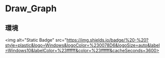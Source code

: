 # Draw_Graph
## 環境  
<img alt="Static Badge" src="https://img.shields.io/badge/%20-%20?style=plastic&logo=Windows&logoColor=%230078D6&logoSize=auto&label=Windows10&labelColor=%23ffffff&color=%23ffffff&cacheSeconds=3600>
